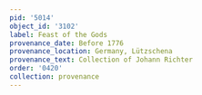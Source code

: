 ```yaml
---
pid: '5014'
object_id: '3102'
label: Feast of the Gods
provenance_date: Before 1776
provenance_location: Germany, Lützschena
provenance_text: Collection of Johann Richter
order: '0420'
collection: provenance
---
```

